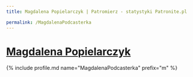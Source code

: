 ```yaml
---
title: Magdalena Popielarczyk | Patromierz - statystyki Patronite.pl

permalink: /MagdalenaPodcasterka
---
```


# [Magdalena Popielarczyk](https://patronite.pl/MagdalenaPodcasterka)

{% include profile.md name="MagdalenaPodcasterka" prefix="m" %}
